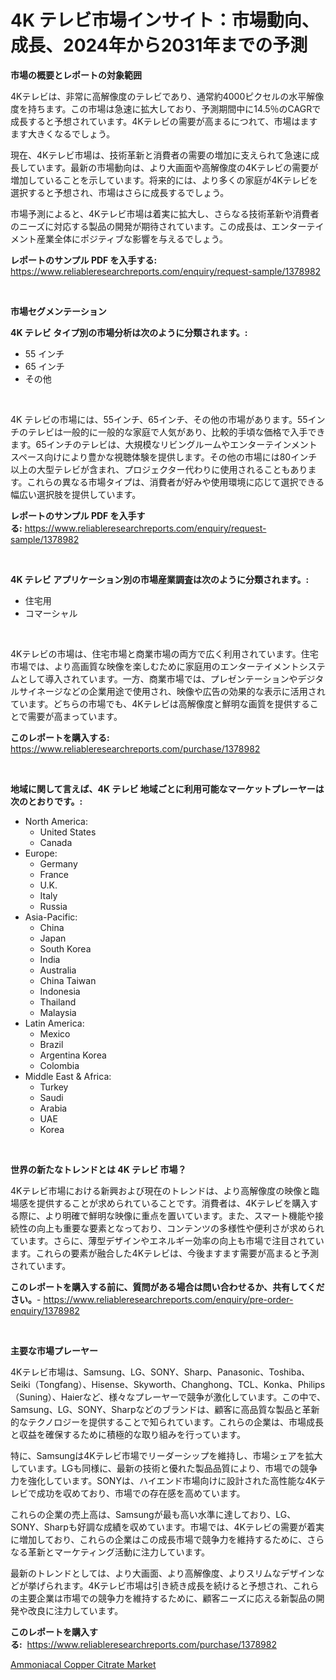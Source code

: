 <p><h1>4K テレビ市場インサイト：市場動向、成長、2024年から2031年までの予測</h1></p><p><strong>市場の概要とレポートの対象範囲</strong></p>
<p><p>4Kテレビは、非常に高解像度のテレビであり、通常約4000ピクセルの水平解像度を持ちます。この市場は急速に拡大しており、予測期間中に14.5％のCAGRで成長すると予想されています。4Kテレビの需要が高まるにつれて、市場はますます大きくなるでしょう。</p><p>現在、4Kテレビ市場は、技術革新と消費者の需要の増加に支えられて急速に成長しています。最新の市場動向は、より大画面や高解像度の4Kテレビの需要が増加していることを示しています。将来的には、より多くの家庭が4Kテレビを選択すると予想され、市場はさらに成長するでしょう。</p><p>市場予測によると、4Kテレビ市場は着実に拡大し、さらなる技術革新や消費者のニーズに対応する製品の開発が期待されています。この成長は、エンターテイメント産業全体にポジティブな影響を与えるでしょう。</p></p>
<p><strong>レポートのサンプル PDF を入手する:</strong> <a href="https://www.reliableresearchreports.com/enquiry/request-sample/1378982">https://www.reliableresearchreports.com/enquiry/request-sample/1378982</a></p>
<p>&nbsp;</p>
<p><strong>市場セグメンテーション</strong></p>
<p><strong>4K テレビ タイプ別の市場分析は次のように分類されます。:</strong></p>
<p><ul><li>55 インチ</li><li>65 インチ</li><li>その他</li></ul></p>
<p>&nbsp;</p>
<p><p>4K テレビの市場には、55インチ、65インチ、その他の市場があります。55インチのテレビは一般的に一般的な家庭で人気があり、比較的手頃な価格で入手できます。65インチのテレビは、大規模なリビングルームやエンターテインメントスペース向けにより豊かな視聴体験を提供します。その他の市場には80インチ以上の大型テレビが含まれ、プロジェクター代わりに使用されることもあります。これらの異なる市場タイプは、消費者が好みや使用環境に応じて選択できる幅広い選択肢を提供しています。</p></p>
<p><strong>レポートのサンプル PDF を入手する:</strong>&nbsp;<a href="https://www.reliableresearchreports.com/enquiry/request-sample/1378982">https://www.reliableresearchreports.com/enquiry/request-sample/1378982</a></p>
<p>&nbsp;</p>
<p><strong> 4K テレビ アプリケーション別の市場産業調査は次のように分類されます。:</strong></p>
<p><ul><li>住宅用</li><li>コマーシャル</li></ul></p>
<p>&nbsp;</p>
<p><p>4Kテレビの市場は、住宅市場と商業市場の両方で広く利用されています。住宅市場では、より高画質な映像を楽しむために家庭用のエンターテイメントシステムとして導入されています。一方、商業市場では、プレゼンテーションやデジタルサイネージなどの企業用途で使用され、映像や広告の効果的な表示に活用されています。どちらの市場でも、4Kテレビは高解像度と鮮明な画質を提供することで需要が高まっています。</p></p>
<p><strong>このレポートを購入する:</strong>&nbsp; <a href="https://www.reliableresearchreports.com/purchase/1378982">https://www.reliableresearchreports.com/purchase/1378982</a></p>
<p>&nbsp;</p>
<p><strong>地域に関して言えば、4K テレビ 地域ごとに利用可能なマーケットプレーヤーは次のとおりです。:</strong></p>
<p><ul>
    <li>
        North America:
        <ul>
            <li>United States</li>
            <li>Canada</li>
        </ul>
    </li>
    <li>
        Europe:
        <ul>
            <li>Germany</li>
            <li>France</li>
            <li>U.K.</li>
            <li>Italy</li>
            <li>Russia</li>
        </ul>
    </li>
    <li>
        Asia-Pacific:
        <ul>
            <li>China</li>
            <li>Japan</li>
            <li>South Korea</li>
            <li>India</li>
            <li>Australia</li>
            <li>China Taiwan</li>
            <li>Indonesia</li>
            <li>Thailand</li>
            <li>Malaysia</li>
        </ul>
    </li>
    <li>
        Latin America:
        <ul>
            <li>Mexico</li>
            <li>Brazil</li>
            <li>Argentina Korea</li>
            <li>Colombia</li>
        </ul>
    </li>
    <li>
        Middle East & Africa:
        <ul>
            <li>Turkey</li>
            <li>Saudi</li>
            <li>Arabia</li>
            <li>UAE</li>
            <li>Korea</li>
        </ul>
    </li>
    </ul></p>
<p>&nbsp;</p>
<p><strong>世界の新たなトレンドとは 4K テレビ 市場？</strong></p>
<p><p>4Kテレビ市場における新興および現在のトレンドは、より高解像度の映像と臨場感を提供することが求められていることです。消費者は、4Kテレビを購入する際に、より明確で鮮明な映像に重点を置いています。また、スマート機能や接続性の向上も重要な要素となっており、コンテンツの多様性や便利さが求められています。さらに、薄型デザインやエネルギー効率の向上も市場で注目されています。これらの要素が融合した4Kテレビは、今後ますます需要が高まると予測されています。</p></p>
<p><strong>このレポートを購入する前に、質問がある場合は問い合わせるか、共有してください。</strong>- <a href="https://www.reliableresearchreports.com/enquiry/pre-order-enquiry/1378982">https://www.reliableresearchreports.com/enquiry/pre-order-enquiry/1378982</a></p>
<p>&nbsp;</p>
<p><strong>主要な市場プレーヤー</strong></p>
<p><p>4Kテレビ市場は、Samsung、LG、SONY、Sharp、Panasonic、Toshiba、Seiki（Tongfang）、Hisense、Skyworth、Changhong、TCL、Konka、Philips（Suning）、Haierなど、様々なプレーヤーで競争が激化しています。この中で、Samsung、LG、SONY、Sharpなどのブランドは、顧客に高品質な製品と革新的なテクノロジーを提供することで知られています。これらの企業は、市場成長と収益を確保するために積極的な取り組みを行っています。</p><p>特に、Samsungは4Kテレビ市場でリーダーシップを維持し、市場シェアを拡大しています。LGも同様に、最新の技術と優れた製品品質により、市場での競争力を強化しています。SONYは、ハイエンド市場向けに設計された高性能な4Kテレビで成功を収めており、市場での存在感を高めています。</p><p>これらの企業の売上高は、Samsungが最も高い水準に達しており、LG、SONY、Sharpも好調な成績を収めています。市場では、4Kテレビの需要が着実に増加しており、これらの企業はこの成長市場で競争力を維持するために、さらなる革新とマーケティング活動に注力しています。</p><p>最新のトレンドとしては、より大画面、より高解像度、よりスリムなデザインなどが挙げられます。4Kテレビ市場は引き続き成長を続けると予想され、これらの主要企業は市場での競争力を維持するために、顧客ニーズに応える新製品の開発や改良に注力しています。</p></p>
<p><strong>このレポートを購入する:</strong>&nbsp;&nbsp;<a href="https://www.reliableresearchreports.com/purchase/1378982">https://www.reliableresearchreports.com/purchase/1378982</a></p>
<p><p><a href="https://github.com/Glendatilghmankmgz0rbhwpy/Market-Research-Report-List-1/blob/main/ammoniacal-copper-citrate-market.md">Ammoniacal Copper Citrate Market</a></p></p>